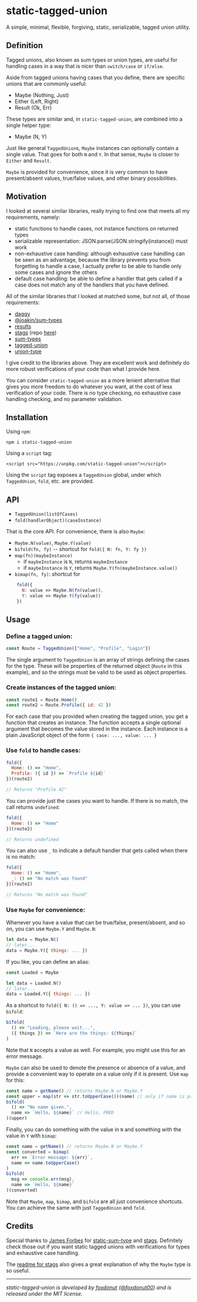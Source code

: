 # static-tagged-union

A simple, minimal, flexible, forgiving, static, serializable, tagged union utility.

## Definition

Tagged unions, also known as sum types or union types, are useful for handling cases in a way
that is nicer than `switch/case` or `if/else`.

Aside from tagged unions having cases that you define, there are specific unions that are commonly
useful:

- Maybe (Nothing, Just)
- Either (Left, Right)
- Result (Ok, Err)

These types are similar and, in `static-tagged-union`, are combined into a single helper type:

- Maybe (N, Y)

Just like general `TaggedUnion`s, `Maybe` instances can optionally contain a single value.
That goes for both `N` and `Y`. In that sense, `Maybe` is closer to `Either` and `Result`.

`Maybe` is provided for convenience, since it is very common to have present/absent values,
true/false values, and other binary possibilities.

## Motivation

I looked at several similar libraries, really trying to find one that meets all my requirements,
namely:

- static functions to handle cases, not instance functions on returned types
- serializable representation: JSON.parse(JSON.stringify(instance)) must work
- non-exhaustive case handling: although exhaustive case handling can be seen as an advantage,
because the library prevents you from forgetting to handle a case, I actually prefer to be
able to handle only some cases and ignore the others
- default case handling: be able to define a handler that gets called if a case does not
match any of the handlers that you have defined.

All of the similar libraries that I looked at matched some, but not all, of those requirements:

- [daggy](https://github.com/fantasyland/daggy)
- [@joakin/sum-types](https://github.com/joakin/sum-types)
- [results](https://github.com/uniphil/results)
- [stags](https://npmjs.com/package/stags) (repo [here](https://gitlab.com/JAForbes/static-sum-type))
- [sum-types](https://github.com/geigerzaehler/sum-types)
- [tagged-union](https://github.com/quadrupleslap/union-js#readme)
- [union-type](https://github.com/paldepind/union-type)

I give credit to the libraries above. They are excellent work and definitely do more robust
verifications of your code than what I provide here.

You can consider `static-tagged-union` as a more lenient alternative that gives you more freedom to
do whatever you want, at the cost of less verification of your code. There is no type checking,
no exhaustive case handling checking, and no parameter validation.

## Installation

Using `npm`:

```
npm i static-tagged-union
```

Using a `script` tag:

```
<script src="https://unpkg.com/static-tagged-union"></script>
```

Using the `script` tag exposes a `TaggedUnion` global, under which `TaggedUnion`, `fold`, etc.
are provided.

## API

- `TaggedUnion(listOfCases)`
- `fold(handlerObject)(caseInstance)`

That is the core API. For convenience, there is also `Maybe`:

- `Maybe.N(value)`, `Maybe.Y(value)`
- `bifold(fn, fy)` -- shortcut for `fold({ N: fn, Y: fy })`
- `map(fn)(maybeInstance)`
  - if `maybeInstance` is `N`, returns `maybeInstance`
  - if `maybeInstance` is `Y`, returns `Maybe.Y(fn(maybeInstance.value))`
- `bimap(fn, fy)`: shortcut for
```javascript
    fold({
      N: value => Maybe.N(fn(value)),
      Y: value => Maybe.Y(fy(value))
    })
```

## Usage

### Define a tagged union:

```javascript
const Route = TaggedUnion(["Home", "Profile", "Login"])
```

The single argument to `TaggedUnion` is an array of strings defining the cases for the type.
These will be properties of the returned object (`Route` in this example), and so the strings
must be valid to be used as object properties.

### Create instances of the tagged union:

```javascript
const route1 = Route.Home()
const route2 = Route.Profile({ id: 42 })
```

For each case that you provided when creating the tagged union, you get a function that creates
an instance. The function accepts a single optional argument that becomes the value stored in
the instance. Each instance is a plain JavaScript object of the form `{ case: ..., value: ... }`

### Use `fold` to handle cases:

```javascript
fold({
  Home: () => "Home",
  Profile: ({ id }) => `Profile ${id}`
})(route2)

// Returns "Profile 42"
```

You can provide just the cases you want to handle. If there is no match, the call returns
`undefined`:

```javascript
fold({
  Home: () => "Home"
})(route2)

// Returns undefined
```

You can also use `_` to indicate a default handler that gets called when there is no match:

```javascript
fold({
  Home: () => "Home",
  _: () => "No match was found"
})(route2)

// Returns "No match was found"
```

### Use `Maybe` for convenience:

Whenever you have a value that can be true/false, present/absent, and so on, you can use
`Maybe.Y` and `Maybe.N`:

```javascript
let data = Maybe.N()
// later...
data = Maybe.Y({ things: ... })
```

If you like, you can define an alias:

```javascript
const Loaded = Maybe

let data = Loaded.N()
// later...
data = Loaded.Y({ things: ... })
```

As a shortcut to `fold({ N: () => ..., Y: value => ... })`, you can use `bifold`:

```javascript
bifold(
  () => "Loading, please wait...",
  ({ things }) => `Here are the things: ${things}`
)
```

Note that `N` accepts a value as well. For example, you might use this for an error message.

`Maybe` can also be used to denote the presence or absence of a value, and provide a convenient
way to operate on a value only if it is present. Use `map` for this:

```javascript
const name = getName() // returns Maybe.N or Maybe.Y
const upper = map(str => str.toUpperCase())(name) // only if name is present
bifold(
  () => "No name given.",
  name => `Hello, ${name}` // Hello, FRED
)(upper)
```

Finally, you can do something with the value in `N` and something with the value in `Y`
with `bimap`:

```javascript
const name = getName() // returns Maybe.N or Maybe.Y
const converted = bimap(
  err => `Error message: ${err}`,
  name => name.toUpperCase()
)
bifold(
  msg => console.err(msg),
  name => `Hello, ${name}`
)(converted)
```

Note that `Maybe`, `map`, `bimap`, and `bifold` are all just convenience shortcuts. You can
achieve the same with just `TaggedUnion` and `fold`.

## Credits

Special thanks to [James Forbes](https://twitter.com/james_a_forbes) for 
[static-sum-type](https://gitlab.com/JAForbes/static-sum-type) and
[stags](https://www.npmjs.com/package/stags). Definitely check those out if you want static
tagged unions with verifications for types and exhaustive case handling.

The [readme for stags](https://www.npmjs.com/package/stags#what-is-it) also gives a great
explanation of why the `Maybe` type is so useful.

----

_static-tagged-union is developed by [foxdonut](https://github.com/foxdonut)
([@foxdonut00](http://twitter.com/foxdonut00)) and is released under the MIT license._

